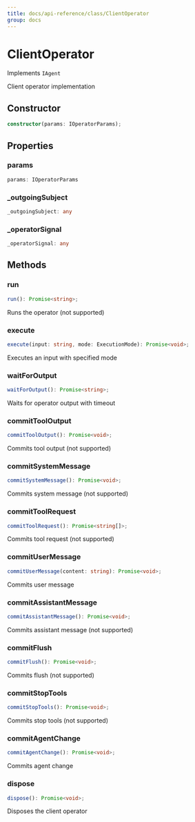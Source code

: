 ```yaml
---
title: docs/api-reference/class/ClientOperator
group: docs
---
```


# ClientOperator

Implements `IAgent`

Client operator implementation

## Constructor

```ts
constructor(params: IOperatorParams);
```

## Properties

### params

```ts
params: IOperatorParams
```

### _outgoingSubject

```ts
_outgoingSubject: any
```

### _operatorSignal

```ts
_operatorSignal: any
```

## Methods

### run

```ts
run(): Promise<string>;
```

Runs the operator (not supported)

### execute

```ts
execute(input: string, mode: ExecutionMode): Promise<void>;
```

Executes an input with specified mode

### waitForOutput

```ts
waitForOutput(): Promise<string>;
```

Waits for operator output with timeout

### commitToolOutput

```ts
commitToolOutput(): Promise<void>;
```

Commits tool output (not supported)

### commitSystemMessage

```ts
commitSystemMessage(): Promise<void>;
```

Commits system message (not supported)

### commitToolRequest

```ts
commitToolRequest(): Promise<string[]>;
```

Commits tool request (not supported)

### commitUserMessage

```ts
commitUserMessage(content: string): Promise<void>;
```

Commits user message

### commitAssistantMessage

```ts
commitAssistantMessage(): Promise<void>;
```

Commits assistant message (not supported)

### commitFlush

```ts
commitFlush(): Promise<void>;
```

Commits flush (not supported)

### commitStopTools

```ts
commitStopTools(): Promise<void>;
```

Commits stop tools (not supported)

### commitAgentChange

```ts
commitAgentChange(): Promise<void>;
```

Commits agent change

### dispose

```ts
dispose(): Promise<void>;
```

Disposes the client operator
